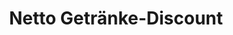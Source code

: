 ---
title: "Netto Getränke-Discount"
url: /witzenhausen/netto-getraenke-discount/
shop: Getränke
---